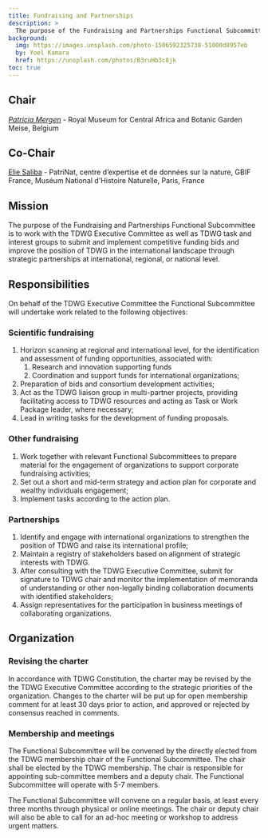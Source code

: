 ```yaml
---
title: Fundraising and Partnerships
description: >
  The purpose of the Fundraising and Partnerships Functional Subcommittee is to work together with the TDWG Executive Committee as well as TDWG task and interest groups to submit and implement competitive funding bids and improve the position of TDWG in the international landscape through strategic partnerships at international, regional, or national level.
background:
  img: https://images.unsplash.com/photo-1506592325738-51000d8957eb
  by: Yoel Kamara
  href: https://unsplash.com/photos/B3ruHb3c8jk
toc: true
---
```


## Chair

[_Patricia Mergen_](mailto:mergen.patricia@gmail.com) - Royal Museum for Central Africa and Botanic Garden Meise, Belgium

## Co-Chair

[Elie Saliba](mailto:elie.saliba@mnhn.fr) - PatriNat, centre d’expertise et de données sur la nature, GBIF France, Muséum National d'Histoire Naturelle, Paris, France

## Mission

The purpose of the Fundraising and Partnerships Functional Subcommittee is to work with the TDWG Executive Committee as well as TDWG task and interest groups to submit and implement competitive funding bids and improve the position of TDWG in the international landscape through strategic partnerships at international, regional, or national level.

## Responsibilities

On behalf of the TDWG Executive Committee the Functional Subcommittee will undertake work related to the following objectives:

### Scientific fundraising

1. Horizon scanning at regional and international level, for the identification and assessment of funding opportunities, associated with:
    1. Research and innovation supporting funds
    1. Coordination and support funds for international organizations;
1. Preparation of bids and consortium development activities;
1. Act as the TDWG liaison group in multi-partner projects, providing facilitating access to TDWG resources and acting as Task or Work Package leader, where necessary;
1. Lead in writing tasks for the development of funding proposals.

### Other fundraising

1. Work together with relevant Functional Subcommittees to prepare material for the engagement of organizations to support corporate fundraising activities;
1. Set out a short and mid-term strategy and action plan for corporate and wealthy individuals engagement;
1. Implement tasks according to the action plan.

### Partnerships

1. Identify and engage with international organizations to strengthen the position of TDWG and raise its international profile;
1. Maintain a registry of stakeholders based on alignment of strategic interests with TDWG.
1. After consulting with the TDWG Executive Committee, submit for signature to TDWG chair and monitor the implementation of memoranda of understanding or other non-legally binding collaboration documents with identified stakeholders;
1. Assign representatives for the participation in business meetings of collaborating organizations.

## Organization

### Revising the charter

In accordance with TDWG Constitution, the charter may be revised by the the TDWG Executive Committee according to the strategic priorities of the organization. Changes to the charter will be put up for open membership comment for at least 30 days prior to action, and approved or rejected by consensus reached in comments.

### Membership and meetings

The Functional Subcommittee will be convened by the directly elected from the TDWG membership chair of the Functional Subcommittee. The chair shall be elected by the TDWG membership. The chair is responsible for appointing sub-committee members and a deputy chair. The Functional Subcommittee will operate with 5-7 members.

The Functional Subcommittee will convene on a regular basis, at least every three months through physical or online meetings. The chair or deputy chair will also be able to call for an ad-hoc meeting or workshop to address urgent matters.
